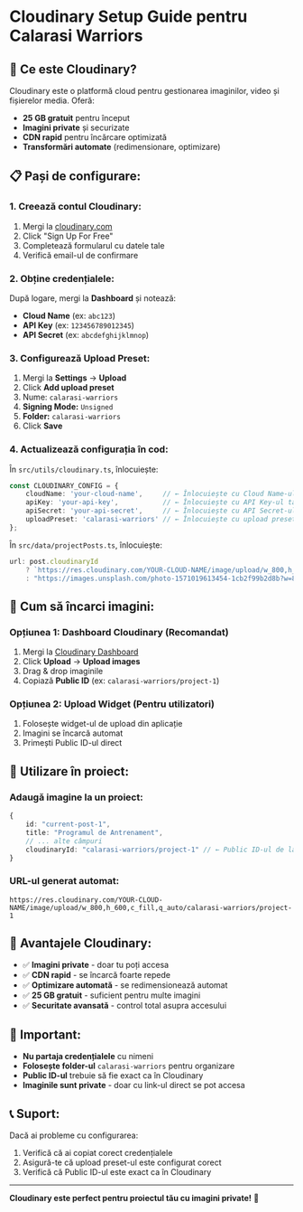 # Cloudinary Setup Guide pentru Calarasi Warriors

## 🚀 **Ce este Cloudinary?**

Cloudinary este o platformă cloud pentru gestionarea imaginilor, video și fișierelor media. Oferă:
- **25 GB gratuit** pentru început
- **Imagini private** și securizate
- **CDN rapid** pentru încărcare optimizată
- **Transformări automate** (redimensionare, optimizare)

## 📋 **Pași de configurare:**

### **1. Creează contul Cloudinary:**
1. Mergi la [cloudinary.com](https://cloudinary.com/)
2. Click "Sign Up For Free"
3. Completează formularul cu datele tale
4. Verifică email-ul de confirmare

### **2. Obține credențialele:**
După logare, mergi la **Dashboard** și notează:
- **Cloud Name** (ex: `abc123`)
- **API Key** (ex: `123456789012345`)
- **API Secret** (ex: `abcdefghijklmnop`)

### **3. Configurează Upload Preset:**
1. Mergi la **Settings** → **Upload**
2. Click **Add upload preset**
3. Nume: `calarasi-warriors`
4. **Signing Mode:** `Unsigned`
5. **Folder:** `calarasi-warriors`
6. Click **Save**

### **4. Actualizează configurația în cod:**

În `src/utils/cloudinary.ts`, înlocuiește:
```typescript
const CLOUDINARY_CONFIG = {
    cloudName: 'your-cloud-name',     // ← Înlocuiește cu Cloud Name-ul tău
    apiKey: 'your-api-key',           // ← Înlocuiește cu API Key-ul tău
    apiSecret: 'your-api-secret',     // ← Înlocuiește cu API Secret-ul tău
    uploadPreset: 'calarasi-warriors' // ← Înlocuiește cu upload preset-ul tău
};
```

În `src/data/projectPosts.ts`, înlocuiește:
```typescript
url: post.cloudinaryId 
    ? `https://res.cloudinary.com/YOUR-CLOUD-NAME/image/upload/w_800,h_600,c_fill,q_auto/${post.cloudinaryId}`
    : "https://images.unsplash.com/photo-1571019613454-1cb2f99b2d8b?w=800&h=600&fit=crop"
```

## 📸 **Cum să încarci imagini:**

### **Opțiunea 1: Dashboard Cloudinary (Recomandat)**
1. Mergi la [Cloudinary Dashboard](https://cloudinary.com/console)
2. Click **Upload** → **Upload images**
3. Drag & drop imaginile
4. Copiază **Public ID** (ex: `calarasi-warriors/project-1`)

### **Opțiunea 2: Upload Widget (Pentru utilizatori)**
1. Folosește widget-ul de upload din aplicație
2. Imagini se încarcă automat
3. Primești Public ID-ul direct

## 🔧 **Utilizare în proiect:**

### **Adaugă imagine la un proiect:**
```typescript
{
    id: "current-post-1",
    title: "Programul de Antrenament",
    // ... alte câmpuri
    cloudinaryId: "calarasi-warriors/project-1" // ← Public ID-ul de la Cloudinary
}
```

### **URL-ul generat automat:**
```
https://res.cloudinary.com/YOUR-CLOUD-NAME/image/upload/w_800,h_600,c_fill,q_auto/calarasi-warriors/project-1
```

## 🎯 **Avantajele Cloudinary:**

- ✅ **Imagini private** - doar tu poți accesa
- ✅ **CDN rapid** - se încarcă foarte repede
- ✅ **Optimizare automată** - se redimensionează automat
- ✅ **25 GB gratuit** - suficient pentru multe imagini
- ✅ **Securitate avansată** - control total asupra accesului

## 🚨 **Important:**

- **Nu partaja credențialele** cu nimeni
- **Folosește folder-ul** `calarasi-warriors` pentru organizare
- **Public ID-ul** trebuie să fie exact ca în Cloudinary
- **Imaginile sunt private** - doar cu link-ul direct se pot accesa

## 📞 **Suport:**

Dacă ai probleme cu configurarea:
1. Verifică că ai copiat corect credențialele
2. Asigură-te că upload preset-ul este configurat corect
3. Verifică că Public ID-ul este exact ca în Cloudinary

---

**Cloudinary este perfect pentru proiectul tău cu imagini private!** 🎉
